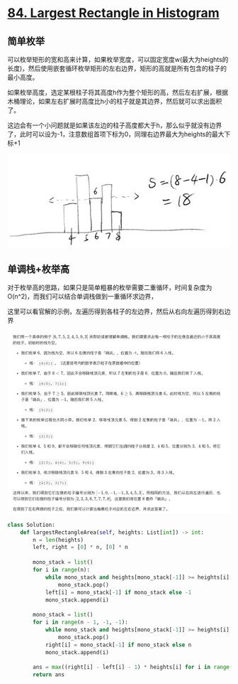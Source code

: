 # [84. Largest Rectangle in Histogram](https://leetcode.com/problems/largest-rectangle-in-histogram/)

## 简单枚举

可以枚举矩形的宽和高来计算，如果枚举宽度，可以固定宽度w(最大为heights的长度)，然后使用嵌套循环枚举矩形的左右边界，矩形的高就是所有包含的柱子的最小高度。

如果枚举高度，选定某根柱子将其高度h作为整个矩形的高，然后左右扩展，根据木桶理论，如果左右扩展时高度比h小的柱子就是其边界，然后就可以求出面积了。

这边会有一个小问题就是如果该左边的柱子高度都大于h，那么似乎就没有边界了，此时可以设为-1，注意数组首项下标为0，同理右边界最大为heights的最大下标+1

<img src="assets/image-20200819110444915.png" alt="image-20200819110444915" style="zoom:50%;" />

## 单调栈+枚举高

对于枚举高的思路，如果只是简单粗暴的枚举需要二重循环，时间复杂度为O(n^2)，而我们可以结合单调栈做到一重循环求边界，

这里可以看官解的示例，左遍历得到各柱子的左边界，然后从右向左遍历得到右边界

<img src="assets/image-20200819111303766.png" alt="image-20200819111303766" style="zoom:50%;" />

```python
class Solution:
    def largestRectangleArea(self, heights: List[int]) -> int:
        n = len(heights)
        left, right = [0] * n, [0] * n

        mono_stack = list()
        for i in range(n):
            while mono_stack and heights[mono_stack[-1]] >= heights[i]:
                mono_stack.pop()
            left[i] = mono_stack[-1] if mono_stack else -1
            mono_stack.append(i)
        
        mono_stack = list()
        for i in range(n - 1, -1, -1):
            while mono_stack and heights[mono_stack[-1]] >= heights[i]:
                mono_stack.pop()
            right[i] = mono_stack[-1] if mono_stack else n
            mono_stack.append(i)
 
        ans = max((right[i] - left[i] - 1) * heights[i] for i in range(n)) if n > 0 else 0
        return ans

```

